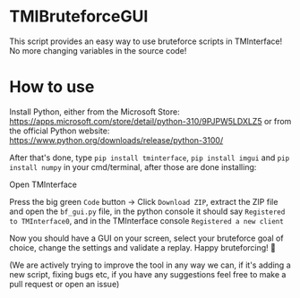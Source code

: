 # TMIBruteforceGUI
This script provides an easy way to use bruteforce scripts in TMInterface! No more changing variables in the source code!

# How to use
Install Python, either from the Microsoft Store: https://apps.microsoft.com/store/detail/python-310/9PJPW5LDXLZ5 or from the official Python website: https://www.python.org/downloads/release/python-3100/

After that's done, type `pip install tminterface`, `pip install imgui` and `pip install numpy` in your cmd/terminal, after those are done installing:

Open TMInterface

Press the big green `Code` button -> Click `Download ZIP`, extract the ZIP file and open the `bf_gui.py` file, in the python console it should say `Registered to TMInterface0`, and in the TMInterface console `Registered a new client`

Now you should have a GUI on your screen, select your bruteforce goal of choice, change the settings and validate a replay. Happy bruteforcing! :partying_face:

(We are actively trying to improve the tool in any way we can, if it's adding a new script, fixing bugs etc, if you have any suggestions feel free to make a pull request or open an issue)
